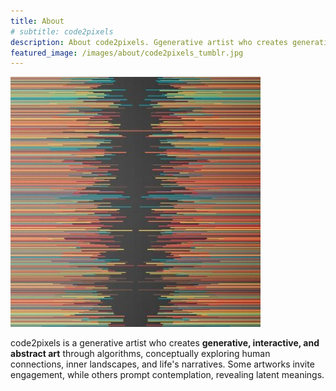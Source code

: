 ```yaml
---
title: About
# subtitle: code2pixels
description: About code2pixels. Ggenerative artist who creates generative, interactive, and abstract art through algorithms
featured_image: /images/about/code2pixels_tumblr.jpg
---
```


![](/images/about/code2pixels_tumblr.jpg)


code2pixels is a generative artist who creates **generative, interactive, and abstract art** through algorithms, conceptually exploring human connections, inner landscapes, and life's narratives. Some artworks invite engagement, while others prompt contemplation, revealing latent meanings.


